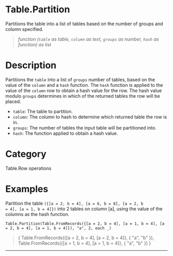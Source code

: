 ﻿# Table.Partition
Partitions the table into a list of tables based on the number of groups and column specified.
> _function (<code>table</code> as table, <code>column</code> as text, <code>groups</code> as number, <code>hash</code> as function) as list_
# Description 
Partitions the <code>table</code> into a list of <code>groups</code> number of tables, based on the value of the <code>column</code> and a <code>hash</code> function.
    The <code>hash</code> function is applied to the value of the <code>column</code> row to obtain a hash value for the row. The hash value modulo <code>groups</code> determines in which of the returned tables the row will be placed.
    <ul>
       <li><code>table</code>: The table to partition.</li>
       <li><code>column</code>: The column to hash to determine which returned table the row is in.</li>
       <li><code>groups</code>: The number of tables the input table will be partitioned into.</li>
       <li><code>hash</code>: The function applied to obtain a hash value.</li>
    </ul>
  

# Category 
Table.Row operations
# Examples 
Partition the table <code>({[a = 2, b = 4], [a = 6, b = 8], [a = 2, b = 4], [a = 1, b = 4]})</code> into 2 tables on column [a], using the value of the columns as the hash function.
```
Table.Partition(Table.FromRecords({[a = 2, b = 4], [a = 1, b = 4], [a = 2, b = 4], [a = 1, b = 4]}), "a", 2, each _)
```
> { Table.FromRecords({[a = 2, b = 4], [a = 2, b = 4]}, {
    "a",
    "b"
}),
    Table.FromRecords({[a = 1, b = 4], [a = 1, b = 4]}, {
    "a",
    "b"
}) }
***
